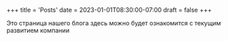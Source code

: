 +++
title = 'Posts'
date = 2023-01-01T08:30:00-07:00
draft = false
+++

Это страница нашего блога здесь можно будет ознакомится с текущим развитием компании
